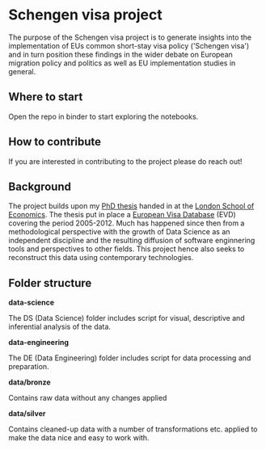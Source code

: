# Schengen visa project

The purpose of the Schengen visa project is to generate insights into the implementation of EUs common short-stay visa policy ('Schengen visa') and in turn position these findings in the wider debate on European migration policy and politics as well as EU implementation studies in general. 

## Where to start

Open the repo in binder to start exploring the notebooks.

## How to contribute

If you are interested in contributing to the project please do reach out!

## Background 

The project builds upon my [PhD thesis](http://etheses.lse.ac.uk/551/) handed in at the [London School of Economics](https://www.lse.ac.uk). The thesis put in place a [European Visa Database](http://www.mogenshobolth.dk/evd/) (EVD) covering the period 2005-2012. Much has happened since then from a methodological perspective with the growth of Data Science as an independent discipline and the resulting diffusion of software enginnering tools and perspectives to other fields. This project hence also seeks to reconstruct this data using contemporary technologies. 

## Folder structure

**data-science**

The DS (Data Science) folder includes script for visual, descriptive and inferential analysis of the data. 

**data-engineering**

The DE (Data Engineering) folder includes script for data processing and preparation. 

**data/bronze**

Contains raw data without any changes applied

**data/silver**

Contains cleaned-up data with a number of transformations etc. applied to make the data nice and easy to work with.